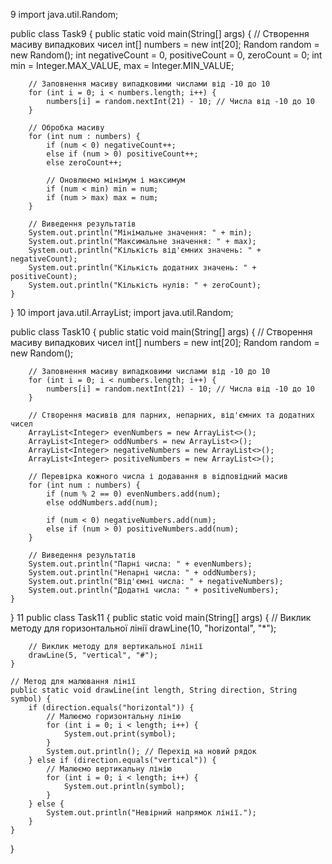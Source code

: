 9
import java.util.Random;

public class Task9 {
    public static void main(String[] args) {
        // Створення масиву випадкових чисел
        int[] numbers = new int[20];
        Random random = new Random();
        int negativeCount = 0, positiveCount = 0, zeroCount = 0;
        int min = Integer.MAX_VALUE, max = Integer.MIN_VALUE;

        // Заповнення масиву випадковими числами від -10 до 10
        for (int i = 0; i < numbers.length; i++) {
            numbers[i] = random.nextInt(21) - 10; // Числа від -10 до 10
        }

        // Обробка масиву
        for (int num : numbers) {
            if (num < 0) negativeCount++;
            else if (num > 0) positiveCount++;
            else zeroCount++;

            // Оновлюємо мінімум і максимум
            if (num < min) min = num;
            if (num > max) max = num;
        }

        // Виведення результатів
        System.out.println("Мінімальне значення: " + min);
        System.out.println("Максимальне значення: " + max);
        System.out.println("Кількість від'ємних значень: " + negativeCount);
        System.out.println("Кількість додатних значень: " + positiveCount);
        System.out.println("Кількість нулів: " + zeroCount);
    }
}
10
import java.util.ArrayList;
import java.util.Random;

public class Task10 {
    public static void main(String[] args) {
        // Створення масиву випадкових чисел
        int[] numbers = new int[20];
        Random random = new Random();

        // Заповнення масиву випадковими числами від -10 до 10
        for (int i = 0; i < numbers.length; i++) {
            numbers[i] = random.nextInt(21) - 10; // Числа від -10 до 10
        }

        // Створення масивів для парних, непарних, від'ємних та додатних чисел
        ArrayList<Integer> evenNumbers = new ArrayList<>();
        ArrayList<Integer> oddNumbers = new ArrayList<>();
        ArrayList<Integer> negativeNumbers = new ArrayList<>();
        ArrayList<Integer> positiveNumbers = new ArrayList<>();

        // Перевірка кожного числа і додавання в відповідний масив
        for (int num : numbers) {
            if (num % 2 == 0) evenNumbers.add(num);
            else oddNumbers.add(num);

            if (num < 0) negativeNumbers.add(num);
            else if (num > 0) positiveNumbers.add(num);
        }

        // Виведення результатів
        System.out.println("Парні числа: " + evenNumbers);
        System.out.println("Непарні числа: " + oddNumbers);
        System.out.println("Від'ємні числа: " + negativeNumbers);
        System.out.println("Додатні числа: " + positiveNumbers);
    }
}
11
public class Task11 {
    public static void main(String[] args) {
        // Виклик методу для горизонтальної лінії
        drawLine(10, "horizontal", "*");

        // Виклик методу для вертикальної лінії
        drawLine(5, "vertical", "#");
    }

    // Метод для малювання лінії
    public static void drawLine(int length, String direction, String symbol) {
        if (direction.equals("horizontal")) {
            // Малюємо горизонтальну лінію
            for (int i = 0; i < length; i++) {
                System.out.print(symbol);
            }
            System.out.println(); // Перехід на новий рядок
        } else if (direction.equals("vertical")) {
            // Малюємо вертикальну лінію
            for (int i = 0; i < length; i++) {
                System.out.println(symbol);
            }
        } else {
            System.out.println("Невірний напрямок лінії.");
        }
    }
}
